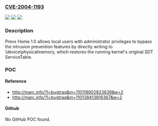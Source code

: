 ### [CVE-2004-1193](https://cve.mitre.org/cgi-bin/cvename.cgi?name=CVE-2004-1193)
![](https://img.shields.io/static/v1?label=Product&message=n%2Fa&color=blue)
![](https://img.shields.io/static/v1?label=Version&message=n%2Fa&color=blue)
![](https://img.shields.io/static/v1?label=Vulnerability&message=n%2Fa&color=brighgreen)

### Description

Prevx Home 1.0 allows local users with administrator privileges to bypass the intrusion prevention features by directly writing to \device\physicalmemory, which restores the running kernel's original SDT ServiceTable.

### POC

#### Reference
- http://marc.info/?l=bugtraq&m=110118902823639&w=2
- http://marc.info/?l=bugtraq&m=110138413816367&w=2

#### Github
No GitHub POC found.

